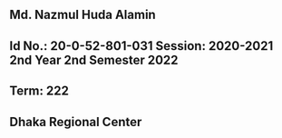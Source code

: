 ##  Md. Nazmul Huda Alamin 
##  Id No.: 20-0-52-801-031 Session: 2020-2021 2nd Year 2nd Semester 2022 
##  Term: 222 
##  Dhaka Regional Center 
